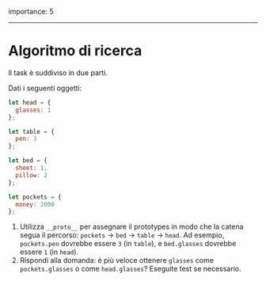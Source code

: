 importance: 5

---

# Algoritmo di ricerca

Il task è suddiviso in due parti.

Dati i seguenti oggetti:

```js
let head = {
  glasses: 1
};

let table = {
  pen: 3
};

let bed = {
  sheet: 1,
  pillow: 2
};

let pockets = {
  money: 2000
};
```

1. Utilizza `__proto__` per assegnare il prototypes in modo che la catena segua il percorso: `pockets` -> `bed` -> `table` -> `head`. Ad esempio, `pockets.pen` dovrebbe essere `3` (in `table`), e `bed.glasses` dovrebbe essere `1` (in `head`).
2. Rispondi alla domanda: è più veloce ottenere `glasses` come `pockets.glasses` o come `head.glasses`? Eseguite test se necessario.
